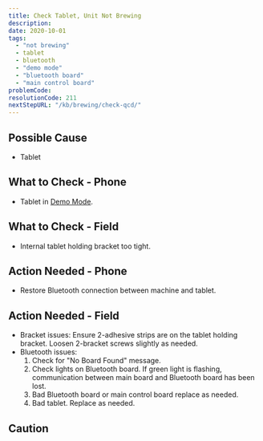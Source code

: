 ```yaml
---
title: Check Tablet, Unit Not Brewing
description:
date: 2020-10-01
tags:
  - "not brewing"
  - tablet
  - bluetooth
  - "demo mode"
  - "bluetooth board"
  - "main control board"
problemCode: 
resolutionCode: 211
nextStepURL: "/kb/brewing/check-qcd/"
---
```

## Possible Cause

- Tablet

## What to Check - Phone

- Tablet in [Demo Mode](/kb/power/tablet-not-paired/).

## What to Check - Field

- Internal tablet holding bracket too tight.

## Action Needed - Phone

- Restore Bluetooth connection between machine and tablet.

## Action Needed - Field

- Bracket issues: Ensure 2-adhesive strips are on the tablet holding  bracket. Loosen 2-bracket screws slightly as needed.
- Bluetooth issues:
    1) Check for "No Board Found" message.
    2) Check lights on Bluetooth board. If green light is flashing, communication between main board and Bluetooth board has been lost.
    3) Bad Bluetooth board or main control board replace as needed.
    4) Bad tablet. Replace as needed.

## Caution
